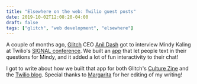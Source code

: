 ```yaml
---
title: "Elsewhere on the web: Twilio guest posts"
date: 2019-10-02T12:08:20-04:00
draft: false
tags: ["glitch", "web development", "elsewhere"]
---
```


A couple of months ago, [Glitch] CEO [Anil Dash] got to interview Mindy Kaling at Twilio's [SIGNAL conference]. We built an [app] that let people text in their questions for Mindy, and it added a lot of fun interactivity to their chat!

<!--more-->

I got to write about how we built that app for both Glitch's [Culture Zine] and the [Twilio blog]. Special thanks to [Margarita] for her editing of my writing!

[glitch]: https://glitch.com
[anil dash]: https://anildash.com
[signal conference]: https://signal.twilio.com/2019/sf
[app]: https://glitch.com/~2019signal-qsformindy
[culture zine]: https://glitch.com/culture/crowdsourcing-questions-app-interviews-twilio-conference/
[twilio blog]: https://www.twilio.com/blog/crowdsource-questions-live-events
[margarita]: https://twitter.com/margarita
